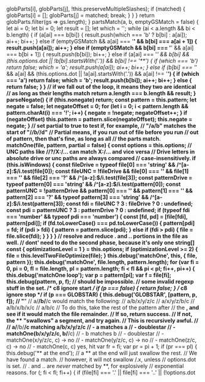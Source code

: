 globParts[i], globParts[j], !this.preserveMultipleSlashes);
                if (matched) {
                    globParts[i] = [];
                    globParts[j] = matched;
                    break;
                }
            }
        }
        return globParts.filter(gs => gs.length);
    }
    partsMatch(a, b, emptyGSMatch = false) {
        let ai = 0;
        let bi = 0;
        let result = [];
        let which = '';
        while (ai < a.length && bi < b.length) {
            if (a[ai] === b[bi]) {
                result.push(which === 'b' ? b[bi] : a[ai]);
                ai++;
                bi++;
            }
            else if (emptyGSMatch && a[ai] === '**' && b[bi] === a[ai + 1]) {
                result.push(a[ai]);
                ai++;
            }
            else if (emptyGSMatch && b[bi] === '**' && a[ai] === b[bi + 1]) {
                result.push(b[bi]);
                bi++;
            }
            else if (a[ai] === '*' &&
                b[bi] &&
                (this.options.dot || !b[bi].startsWith('.')) &&
                b[bi] !== '**') {
                if (which === 'b')
                    return false;
                which = 'a';
                result.push(a[ai]);
                ai++;
                bi++;
            }
            else if (b[bi] === '*' &&
                a[ai] &&
                (this.options.dot || !a[ai].startsWith('.')) &&
                a[ai] !== '**') {
                if (which === 'a')
                    return false;
                which = 'b';
                result.push(b[bi]);
                ai++;
                bi++;
            }
            else {
                return false;
            }
        }
        // if we fall out of the loop, it means they two are identical
        // as long as their lengths match
        return a.length === b.length && result;
    }
    parseNegate() {
        if (this.nonegate)
            return;
        const pattern = this.pattern;
        let negate = false;
        let negateOffset = 0;
        for (let i = 0; i < pattern.length && pattern.charAt(i) === '!'; i++) {
            negate = !negate;
            negateOffset++;
        }
        if (negateOffset)
            this.pattern = pattern.slice(negateOffset);
        this.negate = negate;
    }
    // set partial to true to test if, for example,
    // "/a/b" matches the start of "/*/b/*/d"
    // Partial means, if you run out of file before you run
    // out of pattern, then that's fine, as long as all
    // the parts match.
    matchOne(file, pattern, partial = false) {
        const options = this.options;
        // UNC paths like //?/X:/... can match X:/... and vice versa
        // Drive letters in absolute drive or unc paths are always compared
        // case-insensitively.
        if (this.isWindows) {
            const fileDrive = typeof file[0] === 'string' && /^[a-z]:$/i.test(file[0]);
            const fileUNC = !fileDrive &&
                file[0] === '' &&
                file[1] === '' &&
                file[2] === '?' &&
                /^[a-z]:$/i.test(file[3]);
            const patternDrive = typeof pattern[0] === 'string' && /^[a-z]:$/i.test(pattern[0]);
            const patternUNC = !patternDrive &&
                pattern[0] === '' &&
                pattern[1] === '' &&
                pattern[2] === '?' &&
                typeof pattern[3] === 'string' &&
                /^[a-z]:$/i.test(pattern[3]);
            const fdi = fileUNC ? 3 : fileDrive ? 0 : undefined;
            const pdi = patternUNC ? 3 : patternDrive ? 0 : undefined;
            if (typeof fdi === 'number' && typeof pdi === 'number') {
                const [fd, pd] = [file[fdi], pattern[pdi]];
                if (fd.toLowerCase() === pd.toLowerCase()) {
                    pattern[pdi] = fd;
                    if (pdi > fdi) {
                        pattern = pattern.slice(pdi);
                    }
                    else if (fdi > pdi) {
                        file = file.slice(fdi);
                    }
                }
            }
        }
        // resolve and reduce . and .. portions in the file as well.
        // dont' need to do the second phase, because it's only one string[]
        const { optimizationLevel = 1 } = this.options;
        if (optimizationLevel >= 2) {
            file = this.levelTwoFileOptimize(file);
        }
        this.debug('matchOne', this, { file, pattern });
        this.debug('matchOne', file.length, pattern.length);
        for (var fi = 0, pi = 0, fl = file.length, pl = pattern.length; fi < fl && pi < pl; fi++, pi++) {
            this.debug('matchOne loop');
            var p = pattern[pi];
            var f = file[fi];
            this.debug(pattern, p, f);
            // should be impossible.
            // some invalid regexp stuff in the set.
            /* c8 ignore start */
            if (p === false) {
                return false;
            }
            /* c8 ignore stop */
            if (p === GLOBSTAR) {
                this.debug('GLOBSTAR', [pattern, p, f]);
                // "**"
                // a/**/b/**/c would match the following:
                // a/b/x/y/z/c
                // a/x/y/z/b/c
                // a/b/x/b/x/c
                // a/b/c
                // To do this, take the rest of the pattern after
                // the **, and see if it would match the file remainder.
                // If so, return success.
                // If not, the ** "swallows" a segment, and try again.
                // This is recursively awful.
                //
                // a/**/b/**/c matching a/b/x/y/z/c
                // - a matches a
                // - doublestar
                //   - matchOne(b/x/y/z/c, b/**/c)
                //     - b matches b
                //     - doublestar
                //       - matchOne(x/y/z/c, c) -> no
                //       - matchOne(y/z/c, c) -> no
                //       - matchOne(z/c, c) -> no
                //       - matchOne(c, c) yes, hit
                var fr = fi;
                var pr = pi + 1;
                if (pr === pl) {
                    this.debug('** at the end');
                    // a ** at the end will just swallow the rest.
                    // We have found a match.
                    // however, it will not swallow /.x, unless
                    // options.dot is set.
                    // . and .. are *never* matched by **, for explosively
                    // exponential reasons.
                    for (; fi < fl; fi++) {
                        if (file[fi] === '.' ||
                            file[fi] === '..' ||
                            (!options.dot 